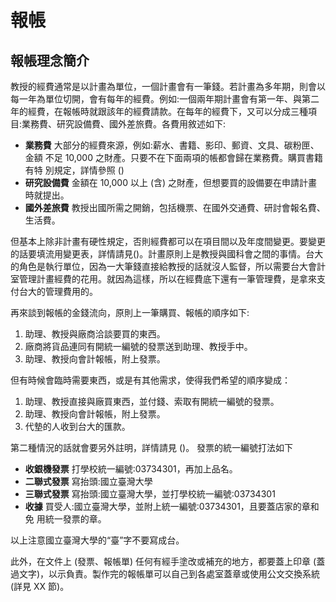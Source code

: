# 報帳

## 報帳理念簡介

 教授的經費通常是以計畫為單位，一個計畫會有一筆錢。若計畫為多年期，則會以每一年為單位切開，會有每年的經費。例如:一個兩年期計畫會有第一年、與第二年的經費，在報帳時就跟該年的經費請款。在每年的經費下，又可以分成三種項目:業務費、研究設備費、國外差旅費。各費用敘述如下:

* **業務費** 大部分的經費來源，例如:薪水、書籍、影印、郵資、文具、碳粉匣、金額 不足 10,000 之財產。只要不在下面兩項的帳都會歸在業務費。購買書籍有特 別規定，詳情參照 ()
* **研究設備費** 金額在 10,000 以上 (含) 之財產，但想要買的設備要在申請計畫時就提出。
* **國外差旅費** 教授出國所需之開銷，包括機票、在國外交通費、研討會報名費、生活費。

但基本上除非計畫有硬性規定，否則經費都可以在項目間以及年度間變更。要變更的話要填流用變更表，詳情請見()。計畫原則上是教授與國科會之間的事情。台大的角色是執行單位，因為一大筆錢直接給教授的話就沒人監督，所以需要台大會計室管理計畫經費的花用。就因為這樣，所以在經費底下還有一筆管理費，是拿來支付台大的管理費用的。

再來談到報帳的金錢流向，原則上一筆購買、報帳的順序如下:

1. 助理、教授與廠商洽談要買的東西。
2. 廠商將貨品連同有開統一編號的發票送到助理、教授手中。 
3. 助理、教授向會計報帳，附上發票。

但有時候會臨時需要東西，或是有其他需求，使得我們希望的順序變成：

1. 助理、教授直接與廠買東西，並付錢、索取有開統一編號的發票。 
2. 助理、教授向會計報帳，附上發票。
3. 代墊的人收到台大的匯款。

第二種情況的話就會要另外註明，詳情請見 ()。 發票的統一編號打法如下

* **收銀機發票** 打學校統一編號:03734301，再加上品名。
* **二聯式發票** 寫抬頭:國立臺灣大學
* **三聯式發票** 寫抬頭:國立臺灣大學，並打學校統一編號:03734301
* **收據** 買受人:國立臺灣大學，並附上統一編號:03734301，且要蓋店家的章和免 用統一發票的章。

以上注意國立臺灣大學的“臺”字不要寫成台。

此外，在文件上 (發票、報帳單) 任何有經手塗改或補充的地方，都要蓋上印章 (蓋過文字)，以示負責。製作完的報帳單可以自己到各處室蓋章或使用公文交換系統 (詳見 XX 節)。